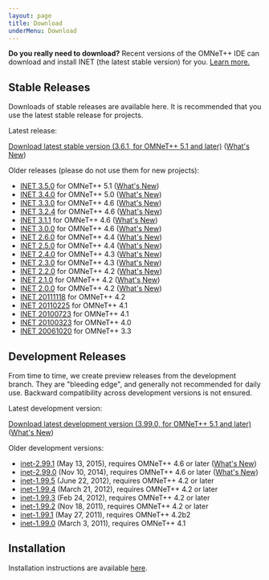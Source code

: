 ```yaml
---
layout: page
title: Download
underMenu: Download
---
```


<div class="alert alert-warning">
<b>Do you really need to download?</b> Recent versions of the OMNeT++ IDE can download and install INET (the latest stable version) for you. <a href="Installation.html">Learn more.</a>
</div>

## Stable Releases

Downloads of stable releases are available here. It is recommended that you use the latest stable release for projects.

Latest release:

<a class="btn btn-primary" href="https://github.com/inet-framework/inet/releases/download/v3.6.1/inet-3.6.1-src.tgz">Download latest stable version (3.6.1, for OMNeT++ 5.1 and later)</a> ([What's New](https://github.com/inet-framework/inet/blob/v3.6.1/WHATSNEW))

Older releases (please do not use them for new projects):

*   [INET 3.5.0](https://github.com/inet-framework/inet/releases/download/v3.5.0/inet-3.5.0-src.tgz) for OMNeT++ 5.1 ([What's New](https://github.com/inet-framework/inet/blob/v3.5.0/WHATSNEW))
*   [INET 3.4.0](https://github.com/inet-framework/inet/releases/download/v3.4.0/inet-3.4.0-src.tgz) for OMNeT++ 5.0 ([What's New](https://github.com/inet-framework/inet/blob/v3.4.0/WHATSNEW))
*   [INET 3.3.0](https://github.com/inet-framework/inet/releases/download/v3.3.0/inet-3.3.0-src.tgz) for OMNeT++ 4.6 ([What's New](https://github.com/inet-framework/inet/blob/v3.3.0/WHATSNEW))
*   [INET 3.2.4](https://github.com/inet-framework/inet/releases/download/v3.2.4/inet-3.2.4-src.tgz) for OMNeT++ 4.6 ([What's New](https://github.com/inet-framework/inet/blob/v3.2.4/WHATSNEW))
*   [INET 3.1.1](https://github.com/inet-framework/inet/releases/download/v3.1.1/inet-3.1.1-src.tgz) for OMNeT++ 4.6 ([What's New](https://github.com/inet-framework/inet/blob/v3.1.1/WHATSNEW))
*   [INET 3.0.0](https://github.com/inet-framework/inet/releases/download/v3.0.0/inet-3.0.0-src.tgz) for OMNeT++ 4.6 ([What's New](https://github.com/inet-framework/inet/blob/v3.0.0/WHATSNEW))
*   [INET 2.6.0](http://omnetpp.org/download/contrib/models/inet-2.6-src.tgz) for OMNeT++ 4.4 ([What's New](https://github.com/inet-framework/inet/blob/v2.6.0/WHATSNEW))
*   [INET 2.5.0][1] for OMNeT++ 4.4 ([What's New][2])
*   [INET 2.4.0][3] for OMNeT++ 4.3 ([What's New][4])
*   [INET 2.3.0][5] for OMNeT++ 4.3 ([What's New][6])
*   [INET 2.2.0][7] for OMNeT++ 4.2 ([What's New][8])
*   [INET 2.1.0][9] for OMNeT++ 4.2 ([What's New][10])
*   [INET 2.0.0][11] for OMNeT++ 4.2 ([What's New][12])
*   [INET 20111118][13] for OMNeT++ 4.2
*   [INET 20110225][14] for OMNeT++ 4.1
*   [INET 20100723][15] for OMNeT++ 4.1
*   [INET 20100323][16] for OMNeT++ 4.0
*   [INET 20061020][17] for OMNeT++ 3.3

## Development Releases

From time to time, we create preview releases from the development branch. They are "bleeding edge", and generally not recommended for daily use. Backward compatibility across development versions is not ensured.

Latest development version:

<a class="btn btn-primary" href="https://github.com/inet-framework/inet/releases/download/v3.99.0/inet-3.99.0-src.tgz">Download latest development version (3.99.0, for OMNeT++ 5.1 and later)</a> ([What's New](https://github.com/inet-framework/inet/blob/v3.99.0/WHATSNEW))

Older development versions:

*   [inet-2.99.1](http://omnetpp.org/download/contrib/models/inet-2.99.1-src.tgz) (May 13, 2015), requires OMNeT++ 4.6 or later ([What's New](https://github.com/inet-framework/inet/blob/v2.99.1/WHATSNEW))
*   [inet-2.99.0][18] (Nov 10, 2014), requires OMNeT++ 4.6 or later ([What's New][19])
*   [inet-1.99.5][20] (June 22, 2012), requires OMNeT++ 4.2 or later
*   [inet-1.99.4][21] (March 21, 2012), requires OMNeT++ 4.2 or later
*   [inet-1.99.3][22] (Feb 24, 2012), requires OMNeT++ 4.2 or later
*   [inet-1.99.2][23] (Nov 18, 2011), requires OMNeT++ 4.2 or later
*   [inet-1.99.1][24] (May 27, 2011), requires OMNeT++ 4.2b2
*   [inet-1.99.0][25] (March 3, 2011), requires OMNeT++ 4.1

## Installation

Installation instructions are available [here](Installation.html).

 [1]: http://omnetpp.org/download/contrib/models/inet-2.5.0-src.tgz
 [2]: https://github.com/inet-framework/inet/blob/v2.5.0/WHATSNEW
 [3]: http://omnetpp.org/download/contrib/models/inet-2.4.0-src.tgz
 [4]: https://github.com/inet-framework/inet/blob/v2.4.0/WHATSNEW
 [5]: http://omnetpp.org/download/contrib/models/inet-2.3.0-src.tgz
 [6]: https://github.com/inet-framework/inet/blob/v2.3.0/WHATSNEW
 [7]: http://omnetpp.org/download/contrib/models/inet-2.2.0-src.tgz
 [8]: https://github.com/inet-framework/inet/blob/v2.2.0/WHATSNEW
 [9]: http://omnetpp.org/download/contrib/models/inet-2.1.0-src.tgz
 [10]: https://github.com/inet-framework/inet/blob/v2.1.0/WHATSNEW
 [11]: http://omnetpp.org/download/contrib/models/inet-2.0.0-src.tgz
 [12]: https://github.com/inet-framework/inet/blob/v2.0.0/WHATSNEW
 [13]: http://omnetpp.org/download/contrib/models/inet-20111118-src.tgz
 [14]: http://omnetpp.org/download/contrib/models/inet-20110225-src.tgz
 [15]: http://omnetpp.org/download/contrib/models/inet-20100723-src.tgz
 [16]: http://omnetpp.org/download/contrib/models/inet-20100323-src.tgz
 [17]: http://omnetpp.org/download/contrib/models/INET-20061020-src.tgz
 [18]: http://omnetpp.org/download/contrib/models/inet-2.99.0-src.tgz
 [19]: https://github.com/inet-framework/inet/blob/v2.99.0/WHATSNEW
 [20]: http://omnetpp.org/download/contrib/models/inet-1.99.5-development-afc401a-src.tgz
 [21]: http://omnetpp.org/download/contrib/models/inet-1.99.4-development-03d5d15-src.tgz
 [22]: http://omnetpp.org/download/contrib/models/inet-1.99.3-development-063d92e-src.tgz
 [23]: http://omnetpp.org/download/contrib/models/inet-1.99.2-unstable-6660961-src.tgz
 [24]: http://omnetpp.org/download/contrib/models/inet-1.99.1-unstable-4f9f16b-src.tgz
 [25]: http://omnetpp.org/download/contrib/models/inet-1.99.0-unstable-86c336f-src.tgz
